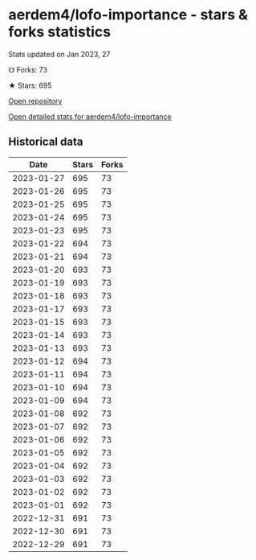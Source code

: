 # aerdem4/lofo-importance - stars & forks statistics

Stats updated on Jan 2023, 27

☋ Forks: 73

★ Stars: 695

[Open repository](https://github.com/aerdem4/lofo-importance)

[Open detailed stats for aerdem4/lofo-importance](https://reviewgithub.com/rep/aerdem4/lofo-importance)

## Historical data
| Date | Stars | Forks |
|------|-------|-------|
| 2023-01-27 | 695 | 73 | 
| 2023-01-26 | 695 | 73 | 
| 2023-01-25 | 695 | 73 | 
| 2023-01-24 | 695 | 73 | 
| 2023-01-23 | 695 | 73 | 
| 2023-01-22 | 694 | 73 | 
| 2023-01-21 | 694 | 73 | 
| 2023-01-20 | 693 | 73 | 
| 2023-01-19 | 693 | 73 | 
| 2023-01-18 | 693 | 73 | 
| 2023-01-17 | 693 | 73 | 
| 2023-01-15 | 693 | 73 | 
| 2023-01-14 | 693 | 73 | 
| 2023-01-13 | 693 | 73 | 
| 2023-01-12 | 694 | 73 | 
| 2023-01-11 | 694 | 73 | 
| 2023-01-10 | 694 | 73 | 
| 2023-01-09 | 694 | 73 | 
| 2023-01-08 | 692 | 73 | 
| 2023-01-07 | 692 | 73 | 
| 2023-01-06 | 692 | 73 | 
| 2023-01-05 | 692 | 73 | 
| 2023-01-04 | 692 | 73 | 
| 2023-01-03 | 692 | 73 | 
| 2023-01-02 | 692 | 73 | 
| 2023-01-01 | 692 | 73 | 
| 2022-12-31 | 691 | 73 | 
| 2022-12-30 | 691 | 73 | 
| 2022-12-29 | 691 | 73 | 

